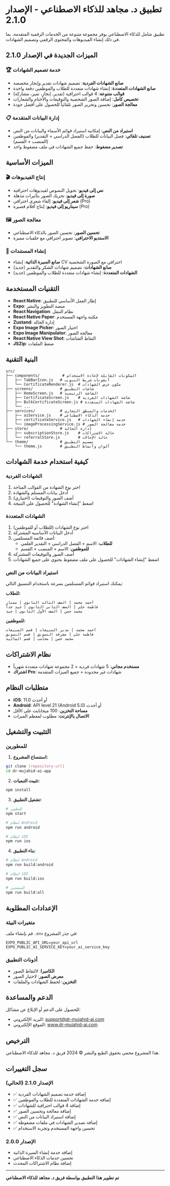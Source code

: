 # تطبيق د. مجاهد للذكاء الاصطناعي - الإصدار 2.1.0

تطبيق شامل للذكاء الاصطناعي يوفر مجموعة متنوعة من الخدمات الرقمية المتقدمة، بما في ذلك إنشاء الفيديوهات والمحتوى الرقمي وتصميم الشهادات.

## الميزات الجديدة في الإصدار 2.1.0

### 🏆 خدمة تصميم الشهادات
- **صانع الشهادات الفردية**: تصميم شهادات تقدير وإنجاز مخصصة
- **صانع الشهادات المتعددة**: إنشاء شهادات متعددة للطلاب والموظفين دفعة واحدة
- **قوالب متنوعة**: 4 قوالب احترافية (تقدير، إنجاز، تميز، مشاركة)
- **تخصيص كامل**: إضافة الصور الشخصية والتوقيعات والأختام والشعارات
- **معالجة الصور**: تحسين وتحرير الصور تلقائياً للحصول على أفضل جودة

### 📋 إدارة البيانات المتقدمة
- **استيراد من النص**: إمكانية استيراد قوائم الأسماء والبيانات من النص
- **تصنيف تلقائي**: فصل البيانات للطلاب (الفصل الدراسي + التقدير) والموظفين (المنصب + القسم)
- **تصدير مضغوط**: حفظ جميع الشهادات في ملف مضغوط واحد

## الميزات الأساسية

### 🎬 إنتاج الفيديوهات
- **نص إلى فيديو**: تحويل النصوص لفيديوهات احترافية
- **صورة إلى فيديو**: تحريك الصور بتأثيرات مذهلة
- **شعر إلى فيديو**: إلقاء شعري احترافي (Pro)
- **سيناريو إلى فيديو**: إنتاج أفلام قصيرة (Pro)

### 🖼️ معالجة الصور
- **تحسين الصور**: تحسين الصور بالذكاء الاصطناعي
- **الاستديو الاحترافي**: تصوير احترافي مع خلفيات مميزة

### 📄 إنشاء المستندات
- **صانع السيرة الذاتية**: إنشاء CV احترافي مع الصورة الشخصية
- **صانع الشهادات**: تصميم شهادات الشكر والتقدير (جديد)
- **الشهادات المتعددة**: إنشاء شهادات متعددة للطلاب والموظفين (جديد)

## التقنيات المستخدمة

- **React Native**: إطار العمل الأساسي للتطبيق
- **Expo**: منصة التطوير والنشر
- **React Navigation**: نظام التنقل
- **React Native Paper**: مكتبة واجهة المستخدم
- **Zustand**: إدارة الحالة
- **Expo Image Picker**: اختيار الصور
- **Expo Image Manipulator**: معالجة الصور
- **React Native View Shot**: التقاط الشاشات
- **JSZip**: ضغط الملفات

## البنية التقنية

```
src/
├── components/          # المكونات القابلة لإعادة الاستخدام
│   ├── TabBarIcon.js   # أيقونات شريط التبويب
│   └── CertificateRenderer.js  # مكون عرض الشهادات
├── screens/            # شاشات التطبيق
│   ├── HomeScreen.js   # الشاشة الرئيسية
│   ├── CertificateScreen.js    # شاشة الشهادات الفردية
│   ├── BulkCertificateScreen.js # شاشة الشهادات المتعددة
│   └── ...
├── services/           # الخدمات والمنطق التجاري
│   ├── aiService.js    # خدمة الذكاء الاصطناعي
│   ├── certificateService.js   # خدمة إنشاء الشهادات
│   └── imageProcessingService.js # خدمة معالجة الصور
├── store/              # إدارة الحالة
│   ├── subscriptionStore.js    # حالة الاشتراكات
│   └── referralStore.js        # حالة الإحالات
└── theme/              # تصميم التطبيق
    └── theme.js        # ألوان وأنماط التطبيق
```

## كيفية استخدام خدمة الشهادات

### الشهادات الفردية
1. اختر نوع الشهادة من القوالب المتاحة
2. أدخل بيانات المستلم والشهادة
3. أضف الصور والتوقيعات (اختياري)
4. اضغط "إنشاء الشهادة" للحصول على النتيجة

### الشهادات المتعددة
1. اختر نوع الشهادات (للطلاب أو للموظفين)
2. أدخل البيانات الأساسية المشتركة
3. أضف قائمة المستلمين:
   - **للطلاب**: الاسم + الفصل الدراسي + التقدير العلمي
   - **للموظفين**: الاسم + المنصب + القسم
4. أضف الصور والتوقيعات المشتركة
5. اضغط "إنشاء الشهادات" للحصول على ملف مضغوط يحتوي على جميع الشهادات

### استيراد البيانات من النص
يمكنك استيراد قوائم المستلمين بسرعة باستخدام التنسيق التالي:

**للطلاب:**
```
أحمد محمد | الصف الثالث الثانوي | ممتاز
فاطمة علي | الصف الثاني الثانوي | جيد جداً
محمد حسن | الصف الأول الثانوي | جيد
```

**للموظفين:**
```
أحمد محمد | مدير المبيعات | قسم المبيعات
فاطمة علي | مشرفة التسويق | قسم التسويق
محمد حسن | محاسب | قسم المالية
```

## نظام الاشتراكات

- **مستخدم مجاني**: 5 شهادات فردية + 2 مجموعة شهادات متعددة شهرياً
- **اشتراك Pro**: شهادات غير محدودة + جميع الميزات المتقدمة

## متطلبات النظام

- **iOS**: 11.0 أو أحدث
- **Android**: API level 21 (Android 5.0) أو أحدث
- **مساحة التخزين**: 100 ميجابايت على الأقل
- **الاتصال بالإنترنت**: مطلوب لمعظم الميزات

## التثبيت والتشغيل

### للمطورين

1. **استنساخ المشروع:**
```bash
git clone [repository-url]
cd dr-mujahid-ai-app
```

2. **تثبيت التبعيات:**
```bash
npm install
```

3. **تشغيل التطبيق:**
```bash
# للتطوير
npm start

# لنظام Android
npm run android

# لنظام iOS
npm run ios
```

4. **بناء التطبيق:**
```bash
# لنظام Android
npm run build:android

# لنظام iOS
npm run build:ios

# للمنصتين
npm run build:all
```

## الإعدادات المطلوبة

### متغيرات البيئة
قم بإنشاء ملف `.env` في جذر المشروع:

```env
EXPO_PUBLIC_API_URL=your_api_url
EXPO_PUBLIC_AI_SERVICE_KEY=your_ai_service_key
```

### أذونات التطبيق
- **الكاميرا**: لالتقاط الصور
- **معرض الصور**: لاختيار الصور
- **التخزين**: لحفظ الشهادات والملفات

## الدعم والمساعدة

للحصول على الدعم أو الإبلاغ عن مشاكل:
- البريد الإلكتروني: support@dr-mujahid-ai.com
- الموقع الإلكتروني: www.dr-mujahid-ai.com

## الترخيص

هذا المشروع محمي بحقوق الطبع والنشر © 2024 فريق د. مجاهد للذكاء الاصطناعي.

## سجل التغييرات

### الإصدار 2.1.0 (الحالي)
- ✅ إضافة خدمة تصميم الشهادات الفردية
- ✅ إضافة خدمة الشهادات المتعددة للطلاب والموظفين
- ✅ إضافة 4 قوالب احترافية للشهادات
- ✅ إضافة معالجة وتحسين الصور
- ✅ إضافة استيراد البيانات من النص
- ✅ إضافة تصدير الشهادات في ملفات مضغوطة
- ✅ تحسين واجهة المستخدم وتجربة الاستخدام

### الإصدار 2.0.0
- إضافة خدمة إنشاء السيرة الذاتية
- تحسين خدمات الذكاء الاصطناعي
- إضافة نظام الاشتراكات المحدث

---

**تم تطوير هذا التطبيق بواسطة فريق د. مجاهد للذكاء الاصطناعي**

